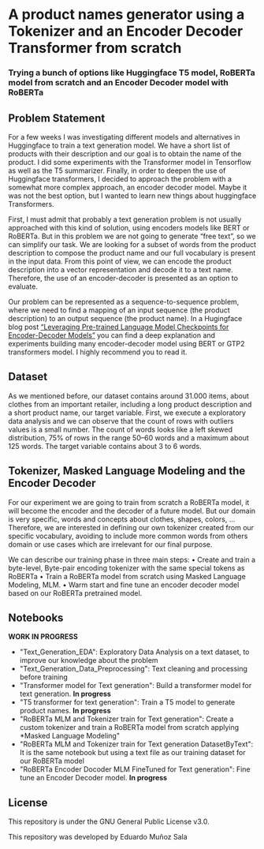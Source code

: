 ﻿
# A product names generator using a Tokenizer and an Encoder Decoder Transformer from scratch
### Trying a bunch of options like Huggingface T5 model, RoBERTa model from scratch and an Encoder Decoder model with RoBERTa

## Problem Statement
For a few weeks I was investigating different models and alternatives in Huggingface to train a text generation model. We have a short list of products with their description and our goal is to obtain the name of the product. I did some experiments with the Transformer model in Tensorflow as well as the T5 summarizer. Finally, in order to deepen the use of Huggingface transformers, I decided to approach the problem with a somewhat more complex approach, an encoder decoder model. Maybe it was not the best option, but I wanted to learn new things about huggingface Transformers.

First, I must admit that probably a text generation problem is not usually approached with this kind of solution, using encoders models like BERT or RoBERTa. But in this problem we are not going to generate “free text”, so we can simplify our task. We are looking for a subset of words from the product description to compose the product name and our full vocabulary is present in the input data. From this point of view, we can encode the product description into a vector representation and decode it to a text name. Therefore, the use of an encoder-decoder is presented as an option to evaluate.

Our problem can be represented as a sequence-to-sequence problem, where we need to find a mapping of an input sequence (the product description) to an output sequence (the product name). In a Hugingface blog post [“Leveraging Pre-trained Language Model Checkpoints for Encoder-Decoder Models”](https://huggingface.co/blog/warm-starting-encoder-decoder) you can find a deep explanation and experiments building many encoder-decoder model using BERT or GTP2 transformers model. I highly recommend you to read it.

## Dataset
As we mentioned before, our dataset contains around 31.000 items, about clothes from an important retailer, including a long product description and a short product name, our target variable. First, we execute a exploratory data analysis and we can observe that the count of rows with outliers values is a small number. The count of words looks like a left skewed distribution, 75% of rows in the range 50–60 words and a maximum about 125 words. The target variable contains about 3 to 6 words.

## Tokenizer, Masked Language Modeling and the Encoder Decoder 
For our experiment we are going to train from scratch a RoBERTa model, it will become the encoder and the decoder of a future model. But our domain is very specific, words and concepts about clothes, shapes, colors, … Therefore, we are interested in defining our own tokenizer created from our specific vocabulary, avoiding to include more common words from others domain or use cases which are irrelevant for our final purpose.

We can describe our training phase in three main steps:
•	Create and train a byte-level, Byte-pair encoding tokenizer with the same special tokens as RoBERTa
•	Train a RoBERTa model from scratch using Masked Language Modeling, MLM.
•	Warm start and fine tune an encoder decoder model based on our RoBERTa pretrained model.


## Notebooks
**WORK IN PROGRESS**
- "Text_Generation_EDA": Exploratory Data Analysis on a text dataset, to improve our knowledge about the problem
- "Text_Generation_Data_Preprocessing": Text cleaning and processing before training
- "Transformer model for Text generation": Build a transformer model for text generation. **In progress**
- "T5 transformer for text generation": Train a T5 model to generate product names. **In progress**
- "RoBERTa MLM and Tokenizer train for Text generation": Create a custom tokenizer and train a RoBERTa model from scratch applying *Masked Language Modeling"
- "RoBERTa MLM and Tokenizer train for Text generation DatasetByText": It is the same notebook but using a text file as our training dataset for our RoBERTa model
- "RoBERTa Encoder Docoder MLM FineTuned for Text generation": Fine tune an Encoder Decoder model. **In progress**

## License
This repository is under the GNU General Public License v3.0.

This repository was developed by Eduardo Muñoz Sala 